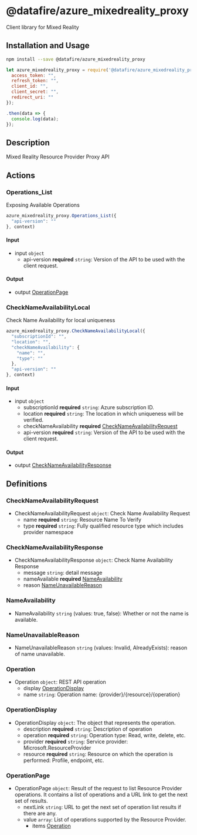 # @datafire/azure_mixedreality_proxy

Client library for Mixed Reality

## Installation and Usage
```bash
npm install --save @datafire/azure_mixedreality_proxy
```
```js
let azure_mixedreality_proxy = require('@datafire/azure_mixedreality_proxy').create({
  access_token: "",
  refresh_token: "",
  client_id: "",
  client_secret: "",
  redirect_uri: ""
});

.then(data => {
  console.log(data);
});
```

## Description

Mixed Reality Resource Provider Proxy API

## Actions

### Operations_List
Exposing Available Operations


```js
azure_mixedreality_proxy.Operations_List({
  "api-version": ""
}, context)
```

#### Input
* input `object`
  * api-version **required** `string`: Version of the API to be used with the client request.

#### Output
* output [OperationPage](#operationpage)

### CheckNameAvailabilityLocal
Check Name Availability for local uniqueness


```js
azure_mixedreality_proxy.CheckNameAvailabilityLocal({
  "subscriptionId": "",
  "location": "",
  "checkNameAvailability": {
    "name": "",
    "type": ""
  },
  "api-version": ""
}, context)
```

#### Input
* input `object`
  * subscriptionId **required** `string`: Azure subscription ID.
  * location **required** `string`: The location in which uniqueness will be verified.
  * checkNameAvailability **required** [CheckNameAvailabilityRequest](#checknameavailabilityrequest)
  * api-version **required** `string`: Version of the API to be used with the client request.

#### Output
* output [CheckNameAvailabilityResponse](#checknameavailabilityresponse)



## Definitions

### CheckNameAvailabilityRequest
* CheckNameAvailabilityRequest `object`: Check Name Availability Request
  * name **required** `string`: Resource Name To Verify
  * type **required** `string`: Fully qualified resource type which includes provider namespace

### CheckNameAvailabilityResponse
* CheckNameAvailabilityResponse `object`: Check Name Availability Response
  * message `string`: detail message
  * nameAvailable **required** [NameAvailability](#nameavailability)
  * reason [NameUnavailableReason](#nameunavailablereason)

### NameAvailability
* NameAvailability `string` (values: true, false): Whether or not the name is available.

### NameUnavailableReason
* NameUnavailableReason `string` (values: Invalid, AlreadyExists): reason of name unavailable.

### Operation
* Operation `object`: REST API operation
  * display [OperationDisplay](#operationdisplay)
  * name `string`: Operation name: {provider}/{resource}/{operation}

### OperationDisplay
* OperationDisplay `object`: The object that represents the operation.
  * description **required** `string`: Description of operation
  * operation **required** `string`: Operation type: Read, write, delete, etc.
  * provider **required** `string`: Service provider: Microsoft.ResourceProvider
  * resource **required** `string`: Resource on which the operation is performed: Profile, endpoint, etc.

### OperationPage
* OperationPage `object`: Result of the request to list Resource Provider operations. It contains a list of operations and a URL link to get the next set of results.
  * nextLink `string`: URL to get the next set of operation list results if there are any.
  * value `array`: List of operations supported by the Resource Provider.
    * items [Operation](#operation)


